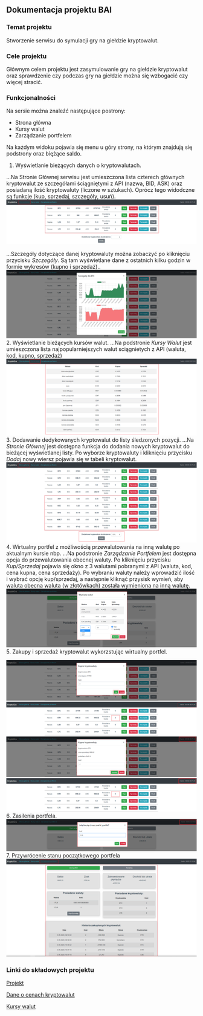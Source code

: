 ## Dokumentacja projektu BAI


### Temat projektu
Stworzenie serwisu do symulacji gry na giełdzie kryptowalut.

### Cele projektu
Głównym celem projektu jest zasymulowanie gry na giełdzie kryptowalut oraz sprawdzenie czy podczas gry na giełdzie można się wzbogacić czy więcej stracić.

### Funkcjonalności
Na sersie można znaleźć następujące postrony:
* Strona główna
* Kursy walut
* Zarządzanie portfelem

Na każdym widoku pojawia się menu u góry strony, na którym znajdują się podstrony oraz biężące saldo.

1. Wyświetlanie bieżących danych o kryptowalutach.

...Na Stronie Głównej serwisu jest umieszczona lista czterech głównych kryptowalut ze szczegółami ściągniętymi z API (nazwa, BID, ASK) oraz posiadaną ilość kryptowaluty (liczone w sztukach). Oprócz tego widodczne są funkcje (kup, sprzedaj, szczegóły, usuń).
![Strona Główna](screens/StronaGłówna1.png)

...Szczegóły dotyczące danej kryptowaluty można zobaczyć po kliknięciu przycisku *Szczegóły*. Są tam wyświetlane dane z ostatnich kilku godzin w formie wykresów (kupno i sprzedaż)..
![Szczegóły Kryptowaluty](screens/SzczegolyKrypto.png)
2. Wyświetlanie bieżących kursów walut.
...Na podstronie *Kursy Walut* jest umieszczona lista najpopularniejszych walut sciągnietych z API (waluta, kod, kupno, sprzedaż)
![Strona Główna](screens/KursyWalut.png)
3. Dodawanie dedykowanych kryptowalut do listy śledzonych pozycji.
...Na *Stronie Głównej* jest dostępna funkcja do dodania nowych kryptowalut do bieżącej wyświetlanej listy. Po wyborze kryptowaluty i kliknięciu przycisku *Dodaj* nowy wiersz pojawia się w tabeli kryptowalut.
![Dodaj Kryptowaluty](screens/DodaneKryptowaluty.png)
4. Wirtualny portfel z możliwością przewalutowania na inną walutę po aktualnym kursie nbp.
...Na podstronie *Zarządzanie Portfelem* jest dostępna opcja do przewalutowania obecnej waluty. Po kliknięciu przycisku *Kup/Sprzedaj* pojawia się okno z 3 walutami pobranymi z API (waluta, kod, cena kupna, cena sprzedaży). Po wybraniu waluty należy wprowadzić ilość i wybrać opcję kup/sprzedaj, a następnie kliknąć przysisk wymień, aby waluta obecna waluta (w złotówkach) została wymieniona na inną walutę.
![Wymiana Walut](screens/WymianaWalut.png)
5. Zakupy i sprzedaż kryptowalut wykorzstując wirtualny portfel.

![Kup Kryptowalutę](screens/KupKrypto1.png)
![Widok kupionej kryptowaluty](screens/KupKrypto2.png)
![Sprzedaj Kryptowalutę](screens/SprzedajKrypto1.png)
![Widok sprzedanej kryptowaluty](screens/SprzedajKrypto2.png)
6. Zasilenia portfela.
![Zasil Portfel](screens/ZasilPortfel.png)
7. Przywrócenie stanu początkowego portfela
![Zarządzanie Portfelem](screens/ZarządzaniePortfelem.png)

### Linki do składowych projektu
[Projekt](https://monikasajbura.github.io/BAI_projekt/)

[Dane o cenach kryptowalut](https://bitbay.net/pl/api-publiczne)

[Kursy walut](http://api.nbp.pl/)
